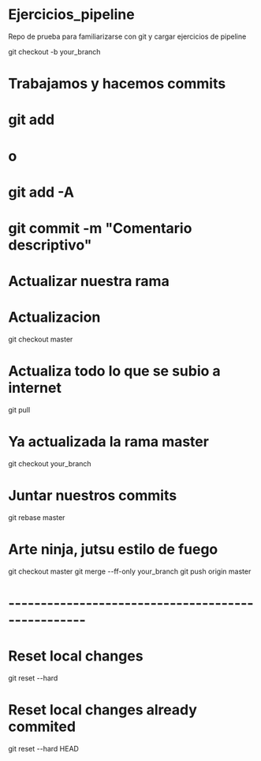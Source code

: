 # Ejercicios_pipeline
Repo de prueba para familiarizarse con git y cargar ejercicios de pipeline


git checkout -b your_branch
# Trabajamos y hacemos commits
# git add <archivo>
# o 
# git add -A
# git commit -m "Comentario descriptivo"
# Actualizar nuestra rama

# Actualizacion
git checkout master

# Actualiza todo lo que se subio a internet
git pull

# Ya actualizada la rama master
git checkout your_branch

# Juntar nuestros commits
git rebase master


# Arte ninja, jutsu estilo de fuego
git checkout master
git merge --ff-only your_branch
git push origin master

# --------------------------------------------------
# Reset local changes
git reset --hard
# Reset local changes already commited
git reset --hard HEAD
